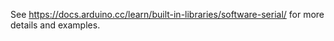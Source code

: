 See https://docs.arduino.cc/learn/built-in-libraries/software-serial/ for more details and examples.
